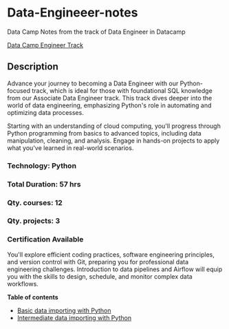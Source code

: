# Data-Engineeer-notes
Data Camp Notes from the track of Data Engineer in Datacamp

[Data Camp Engineer Track](https://app.datacamp.com/learn/career-tracks/data-engineer-in-python)

## Description
Advance your journey to becoming a Data Engineer with our Python-focused track, which is ideal for those with foundational SQL knowledge from our Associate Data Engineer track. This track dives deeper into the world of data engineering, emphasizing Python's role in automating and optimizing data processes.

Starting with an understanding of cloud computing, you'll progress through Python programming from basics to advanced topics, including data manipulation, cleaning, and analysis. Engage in hands-on projects to apply what you've learned in real-world scenarios.

### Technology: Python
### Total Duration: 57 hrs
### Qty. courses: 12
### Qty. projects: 3
### Certification Available

You'll explore efficient coding practices, software engineering principles, and version control with Git, preparing you for professional data engineering challenges. Introduction to data pipelines and Airflow will equip you with the skills to design, schedule, and monitor complex data workflows.

**Table of contents**
- [Basic data importing with Python](https://github.com/zechworld/Datacamp-Data-Engineer-Notes/tree/main/9-Introduction-to-importing-Data-in-Python)
- [Intermediate data importing with Python](https://github.com/zechworld/Datacamp-Data-Engineer-Notes/tree/main/10-Intermediate-importing-data-in-Python)

